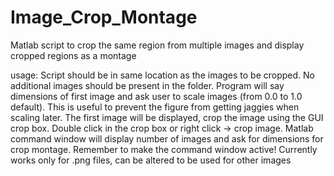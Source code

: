 # Image_Crop_Montage
Matlab script to crop the same region from multiple images and display cropped regions as a montage

usage: Script should be in same location as the images to be cropped. 
No additional images should be present in the folder. Program will say dimensions of first image and ask user to scale images (from 0.0 to 1.0 default). This is useful to prevent the figure from getting jaggies when scaling later. The first image will be displayed, crop the image using the GUI crop box. Double click in the crop box or right click -> crop image. Matlab command window will display number of images and ask for dimensions for crop montage. Remember to make the command window active! Currently works only for .png files, can be altered to be used for other images
